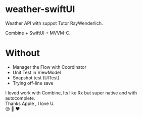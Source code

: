 # weather-swiftUI
Weather API with suppot Tutor RayWenderlich.<br/>

Combine + SwiftUI + MVVM-C. <br/>

# Without

<ul>
  <li>Manager the Flow with Coordinator</li>
  <li>Unit Test in ViewModel</li>
  <li>Snapshot test (UITest)</li>
  <li>Trying off-line save</li>
</ul> 


I loved work with Combine, Its like Rx but super native and with autocomplete. <br />
Thanks Apple , I love U.<br/>
😍 🥰 ❤️
